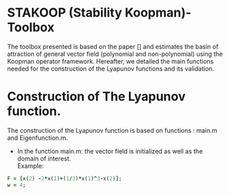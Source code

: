 # STAKOOP (Stability Koopman)-Toolbox
The toolbox presented is based on the paper [] and estimates the basin of attraction of general vector field (polynomial and non-polynomial) using the Koopman operator framework. Hereafter, we detailed the main functions needed for the construction of the Lyapunov functions and its validation. 

# Construction of The Lyapunov function. 
The construction of the Lyapunov function is based on functions : main.m and Eigenfunction.m. 
- In the function main.m: the vector field is initialized as well as the domain of interest.<br />
  Example:  
```ruby
F = [x(2) -2*x(1)+(1/3)*x(1)^3-x(2)];
w = 4;
```
